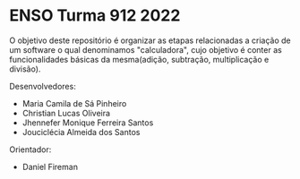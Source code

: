 # ENSO Turma 912 2022

O objetivo deste repositório é organizar as etapas relacionadas a criação de um software o qual denominamos "calculadora", cujo objetivo é conter as funcionalidades básicas da mesma(adição, subtração, multiplicação e divisão).

Desenvolvedores: 

   - Maria Camila de Sá Pinheiro
   - Christian Lucas Oliveira 
   - Jhennefer Monique Ferreira Santos
   - Jouciclécia Almeida dos Santos
   
Orientador:

   - Daniel Fireman
